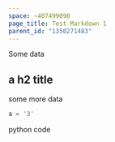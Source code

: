 ```yaml
---
space: ~407499090
page_title: Test Markdown 1
parent_id: "1350271483"
---
```


Some data

## a h2 title

some more data

```python
a = '3'
```

python code